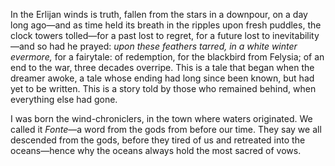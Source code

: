 In the Erlijan winds is truth, fallen from the stars in a downpour, on a day long ago—and as time held its breath in the ripples upon fresh puddles, the clock towers tolled—for a past lost to regret, for a future lost to inevitability—and so had he prayed: *upon these feathers tarred, in a white winter evermore,* for a fairytale: of redemption, for the blackbird from Felysia; of an end to the war, three decades overripe. This is a tale that began when the dreamer awoke, a tale whose ending had long since been known, but had yet to be written. This is a story told by those who remained behind, when everything else had gone.

I was born the wind-chroniclers, in the town where waters originated. We called it *Fonte*—a word from the gods from before our time. They say we all descended from the gods, before they tired of us and retreated into the oceans—hence why the oceans always hold the most sacred of vows.
